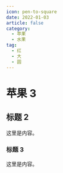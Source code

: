 ```yaml
---
icon: pen-to-square
date: 2022-01-03
article: false
category:
  - 苹果
  - 水果
tag:
  - 红
  - 大
  - 圆
---
```


# 苹果 3

## 标题 2

这里是内容。

### 标题 3

这里是内容。
